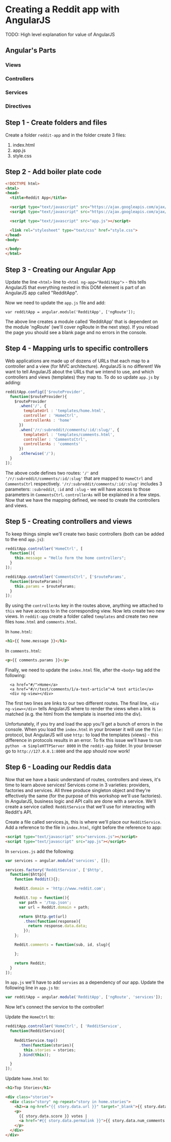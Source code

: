 # Creating a Reddit app with AngularJS

TODO: High level explanation for value of AngularJS

## Angular's Parts

### Views

### Controllers

### Services

### Directives

## Step 1 - Create folders and files

Create a folder `reddit-app` and in the folder create 3 files:

1. index.html
2. app.js
3. style.css

## Step 2 - Add boiler plate code 

```html
<!DOCTYPE html>
<html>
<head>
  <title>Reddit App</title>

  <script type="text/javascript" src="https://ajax.googleapis.com/ajax/libs/angularjs/1.4.0/angular.min.js"></script>
  <script type="text/javascript" src="https://ajax.googleapis.com/ajax/libs/angularjs/1.4.0/angular-route.min.js"></script>

  <script type="text/javascript" src="app.js"></script>

  <link rel="stylesheet" type="text/css" href="style.css">
</head>
<body>

</body>
</html>
```

## Step 3 - Creating our Angular App

Update the line `<html>` line to `<html ng-app="RedditApp">` - this tells AngularJS that everything nested in this DOM element is part of an AngularJS app called "RedditApp".

Now we need to update the `app.js` file and add:

```
var redditApp = angular.module('RedditApp', ['ngRoute']);
```

The above line creates a module called 'RedditApp' that is dependent on the module 'ngRoute' (we'll cover ngRoute in the next step). If you reload the page you should see a blank page and no errors in the console.

## Step 4 - Mapping urls to specific controllers

Web applications are made up of dozens of URLs that each map to a controller and a view (for MVC architecture). AngularJS is no different! We want to tell AngularJS about the URLs that we intend to use, and which controllers and views (templates) they map to. To do so update `app.js` by adding:

```javascript
redditApp.config(['$routeProvider',
  function($routeProvider){
    $routeProvider
      .when('/', {
        templateUrl : 'templates/home.html',
        controller : 'HomeCtrl',
        controllerAs : 'home'
      })
      .when('/r/:subreddit/comments/:id/:slug/', {
        templateUrl : 'templates/comments.html',
        controller : 'CommentsCtrl',
        controllerAs : 'comments'
      })
      .otherwise('/');
  }
]);
```

The above code defines two routes: `'/'` and `'/r/:subreddit/comments/:id/:slug'` that are mapped to `HomeCtrl` and `CommentsCtrl` respectively.  `'/r/:subreddit/comments/:id/:slug'` includes 3 parameters: `:subreddit`, `:id` and `:slug` - we will have access to those parameters in `CommentsCtrl`. `controllerAs` will be explained in a few steps. Now that we have the mapping defined, we need to create the controllers and views.

## Step 5 - Creating controllers and views

To keep things simple we'll create two basic controllers (both can be added to the end `app.js`):

```javascript
redditApp.controller('HomeCtrl', [ 
  function(){
    this.message = "Hello form the home controllers";
  }
]);
```

```javascript
redditApp.controller('CommentsCtrl', ['$routeParams',
  function($routeParams){
    this.params = $routeParams;
  }
]);
```

By using the `controllerAs` key in the routes above, anything we attached to `this` we have access to in the corresponding view. Now lets create two new views. In `reddit-app` create a folder called `templates` and create two new files `home.html` and `comments.html`.

In `home.html`:

```html
<h1>{{ home.message }}</h1>
```

In `comments.html`:

```html
<p>{{ comments.params }}</p>
```

Finally, we need to update the `index.html` file, after the `<body>` tag add the following:

```
  <a href="#/">Home</a>
  <a href="#/r/test/comments/1/a-test-article">A test article</a>
  <div ng-view></div>
```

The first two lines are links to our two different routes. The final line, `<div ng-view></div>` tells AngularJS where to render the views when a link is matched (e.g. the html from the template is inserted into the div). 

Unfortunately, if you try and load the app you'll get a bunch of errors in the console. When you load the `index.html` in your browser it will use the `file:` protocol, but AngularJS will use `http:` to load the templates (views) - this difference in protocols results in an error. To fix this issue we'll have to run `python -m SimpleHTTPServer 8000` in the `reddit-app` folder. In your browser go to `http://127.0.0.1:8000` and the app should now work!

## Step 6 - Loading our Reddis data

Now that we have a basic understand of routes, controllers and views, it's time to learn above services! Services come in 3 varieties: providers, factories and services. All three produce singleton object and they're effectively the same (for the purpose of this workshop we'll use factories). In AngularJS, business logic and API calls are done with a service. We'll create a service called: `RedditService` that we'll use for interacting with Reddit's API.

Create a file called services.js, this is where we'll place our `RedditService`. Add a reference to the file in `index.html`, right before the reference to app:

```html
<script type="text/javascript" src="services.js"></script>
<script type="text/javascript" src="app.js"></script>
```

In `services.js` add the following:

```javascript
var services = angular.module('services', []);

services.factory('RedditService', ['$http', 
  function($http){
    function Reddit(){};

    Reddit.domain = 'http://www.reddit.com';

    Reddit.top = function(){
      var path = '/top.json';
      var url = Reddit.domain + path;

      return $http.get(url)
        .then(function(response){
          return response.data.data;
        });
    };

    Reddit.comments = function(sub, id, slug){

    };

    return Reddit;
  }
]);
```

In `app.js` we'll have to add `servies` as a dependency of our app. Update the following line in `app.js` to:

```javascript
var redditApp = angular.module('RedditApp', ['ngRoute', 'services']);
```

Now let's connect the service to the controller!

Update the `HomeCtrl` to:

```javascript
redditApp.controller('HomeCtrl', [ 'RedditService',
  function(RedditService){
    
    RedditService.top()
      .then(function(stories){
        this.stories = stories;
      }.bind(this));

  }
]);
```

Update `home.html` to:

```html
<h1>Top Stories</h1>

<div class="stories">
  <div class="story" ng-repeat="story in home.stories">
    <h2><a ng-href="{{ story.data.url }}" target="_blank">{{ story.data.title }}</a></h2>
    <p>
      {{ story.data.score }} votes | 
      <a href="#{{ story.data.permalink }}">{{ story.data.num_comments }} comments</a>
    </p>
  </div>
</div>
```
